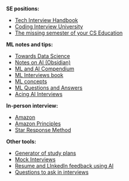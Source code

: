 **SE positions:**
- [Tech Interview Handbook](https://www.techinterviewhandbook.org/software-engineering-interview-guide/)
- [Coding Interview University](https://github.com/jwasham/coding-interview-university)
- [The missing semester of your CS Education](https://missing.csail.mit.edu/)

**ML notes and tips:**
- [Towards Data Science](https://towardsdatascience.com/acing-machine-learning-interviews-aa73d6d7b07b)
- [Notes on AI (Obsidian)](https://notesonai.com/Notes+on+AI)
- [ML and AI Compendium](https://mlcompendium.gitbook.io/machine-and-deep-learning-compendium/)
- [ML Interviews book](https://huyenchip.com/ml-interviews-book/)
- [ML concepts](https://github.com/jayinai/nail-machine-learning/blob/main/concepts.md)
- [ML Questions and Answers](https://arxiv.org/ftp/arxiv/papers/2201/2201.00650.pdf)
- [Acing AI Interviews](https://medium.com/acing-ai/acing-ai-interviews/home)

**In-person interview:**
- [Amazon](https://www.amazon.jobs/en-gb/landing_pages/in-person-interview)
- [Amazon Principles](https://www.carrus.io/blog/amazon-newprinciples)
- [Star Response Method](https://www.thebalancemoney.com/what-is-the-star-interview-response-technique-2061629)

**Other tools:**
- [Generator of study plans](https://www.techinterviewhandbook.org/grind75)
- [Mock Interviews](https://interviewing.io/?urc=DMCa)
- [Resume and LInkedIn feedback using AI](https://resumeworded.com/?status=accepted&expires=1669627709&p_sid=29828&p_aid=144522&p_link=1861&p_tok=6a6ea7d9-aefe-4505-af12-55c51e00c9c7)
- [Questions to ask in interviews](https://jvns.ca/blog/2013/12/30/questions-im-asking-in-interviews/)
